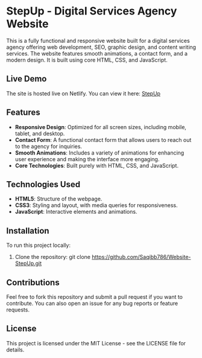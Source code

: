 # StepUp - Digital Services Agency Website

This is a fully functional and responsive website built for a digital services agency offering web development, SEO, graphic design, and content writing services. The website features smooth animations, a contact form, and a modern design. It is built using core HTML, CSS, and JavaScript.

## Live Demo
The site is hosted live on Netlify. You can view it here: [StepUp](https://stepupbydevpeaks.netlify.app/)

## Features
- **Responsive Design**: Optimized for all screen sizes, including mobile, tablet, and desktop.
- **Contact Form**: A functional contact form that allows users to reach out to the agency for inquiries.
- **Smooth Animations**: Includes a variety of animations for enhancing user experience and making the interface more engaging.
- **Core Technologies**: Built purely with HTML, CSS, and JavaScript.
  
## Technologies Used
- **HTML5**: Structure of the webpage.
- **CSS3**: Styling and layout, with media queries for responsiveness.
- **JavaScript**: Interactive elements and animations.
  
## Installation
To run this project locally:

1. Clone the repository:
   git clone https://github.com/Saqibb786/Website-StepUp.git

## Contributions
Feel free to fork this repository and submit a pull request if you want to contribute. You can also open an issue for any bug reports or feature requests.

## License
This project is licensed under the MIT License - see the LICENSE file for details.
